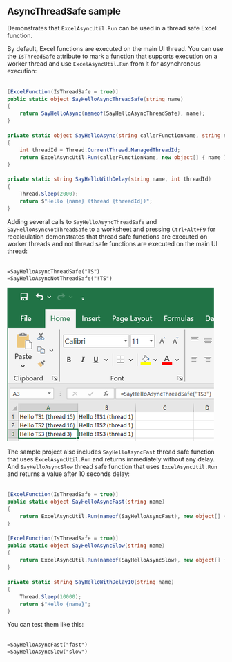 AsyncThreadSafe sample
---

Demonstrates that `ExcelAsyncUtil.Run` can be used in a thread safe Excel function.

By default, Excel functions are executed on the main UI thread. You can use the `IsThreadSafe` attribute to mark a function that supports execution on a worker thread and use `ExcelAsyncUtil.Run` from it for asynchronous execution: 

```c#

[ExcelFunction(IsThreadSafe = true)]
public static object SayHelloAsyncThreadSafe(string name)
{
    return SayHelloAsync(nameof(SayHelloAsyncThreadSafe), name);
}

private static object SayHelloAsync(string callerFunctionName, string name)
{
    int threadId = Thread.CurrentThread.ManagedThreadId;
    return ExcelAsyncUtil.Run(callerFunctionName, new object[] { name }, () => SayHelloWithDelay(name, threadId));
}

private static string SayHelloWithDelay(string name, int threadId)
{
    Thread.Sleep(2000);
    return $"Hello {name} (thread {threadId})";
}

```

Adding several calls to `SayHelloAsyncThreadSafe` and `SayHelloAsyncNotThreadSafe` to a worksheet and pressing `Ctrl+Alt+F9` for recalculation demonstrates that thread safe functions are executed on worker threads and not thread safe functions are executed on the main UI thread:

```

=SayHelloAsyncThreadSafe("TS")
=SayHelloAsyncNotThreadSafe("!TS")

```

![](ts.png)

The sample project also includes `SayHelloAsyncFast` thread safe function that uses `ExcelAsyncUtil.Run` and returns immediately without any delay. And `SayHelloAsyncSlow` thread safe function that uses `ExcelAsyncUtil.Run` and returns a value after 10 seconds delay:

```c#

[ExcelFunction(IsThreadSafe = true)]
public static object SayHelloAsyncFast(string name)
{
    return ExcelAsyncUtil.Run(nameof(SayHelloAsyncFast), new object[] { name }, () => $"Hello {name}");
}

[ExcelFunction(IsThreadSafe = true)]
public static object SayHelloAsyncSlow(string name)
{
    return ExcelAsyncUtil.Run(nameof(SayHelloAsyncSlow), new object[] { name }, () => SayHelloWithDelay10(name));
}

private static string SayHelloWithDelay10(string name)
{
    Thread.Sleep(10000);
    return $"Hello {name}";
}

```

You can test them like this:

```

=SayHelloAsyncFast("fast")
=SayHelloAsyncSlow("slow")

```

